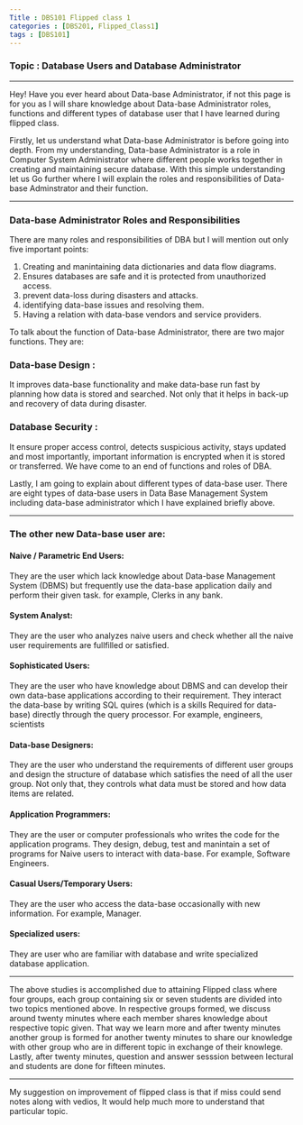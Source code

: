 ```yaml
---
Title : DBS101 Flipped class 1
categories : [DBS201, Flipped_Class1]
tags : [DBS101]
---
```


### Topic : Database Users and Database Administrator

---


Hey! Have you ever heard about Data-base Administrator, if not this page is for you as I will share knowledge about Data-base Administrator roles, functions and different types of database user that I have learned during flipped class.

Firstly, let us understand what Data-base Administrator is before going into depth.
From my understanding, Data-base Administrator is a role in Computer System Administrator where different people works together in creating and maintaining secure database. With this simple understanding let us Go further where I will explain the roles and responsibilities of Data-base Adminstrator and their function.

---



### Data-base Administrator Roles and Responsibilities
There are many roles and responsibilities of DBA but I will mention out only five important points:

1. Creating and manintaining data dictionaries and data flow diagrams.
2. Ensures databases are safe and it is protected from unauthorized access.
3. prevent data-loss during disasters and attacks.
4. identifying data-base issues and resolving them. 
5. Having a relation with data-base vendors and service providers.


To talk about the function of Data-base Administrator, there are two major functions. They are:

###  Data-base Design :
It improves data-base functionality and make data-base run fast by planning how data is stored and searched. Not only that it helps in back-up and recovery of data during disaster.

###  Database Security :
It ensure proper access control, detects suspicious activity, stays updated and most importantly, important information is encrypted when it is stored or transferred.
We have come to an end of functions and roles of DBA. 

Lastly, I am going to explain about different types of data-base user. There are eight types of data-base users in Data Base Management System including data-base administrator which I have explained briefly above. 

---

### The other new Data-base user are:

#### Naive / Parametric End Users:
They are the user which lack knowledge about Data-base Management System (DBMS) but frequently use the data-base application daily and perform their given task. for example, Clerks in any bank.

#### System Analyst:
They are the user who analyzes naive users and check whether all the naive user requirements are fullfilled or satisfied.

#### Sophisticated Users: 
They are the user who have knowledge about DBMS and can develop their own data-base applications according to their requirement. They interact the data-base by writing SQL quires (which is a skills Required for data-base) directly through the query processor. For example, engineers, scientists

#### Data-base Designers: 
They are the user who understand the requirements of different user groups and design the structure of database which satisfies the need of all the user group. Not only that, they controls what data must be stored and how data items are related.

#### Application Programmers:
They are the user or computer professionals who writes the code for the application programs. They design, debug, test and manintain a set of programs for Naive users to interact with data-base. For example, Software Engineers.

#### Casual Users/Temporary Users:
They are the user who access the data-base occasionally with new information. For example, Manager.

#### Specialized users:
They are user who are familiar with database and write specialized database application.

---
The above studies is accomplished due to attaining Flipped class where four groups, each group containing six or seven students are divided into two topics mentioned above. In respective groups formed, we discuss around twenty minutes where each member shares knowledge about respective topic given. That way we learn more and after twenty minutes another group is formed for another twenty minutes to share our knowledge with other group who are in different topic in exchange of their knowlege. Lastly, after twenty minutes, question and answer sesssion between lectural and students are done for fifteen minutes.

---
My suggestion on improvement of flipped class is that if miss could send notes along with vedios, It would help much more to understand that particular topic.












 







